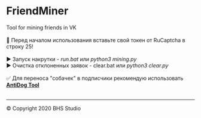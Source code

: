 # FriendMiner
Tool for mining friends in VK
<br><br>
🔴 Перед началом использования вставьте свой токен от RuCaptcha в строку 25!
<br><br>
▶ Запуск накрутки - _run.bat_ или _python3 mining.py_<br>
▶ Очистка отклоненных заявок - clear.bat или _python3 clear.py_
<br><br>
✅ Для переноса "собачек" в подписчики рекомендую использовать __<a href="https://github.com/aveBHS/FriendsTool#1-antidog-tool">AntiDog Tool</a>__
<br><br>
<hr>
&copy; Copyright 2020 BHS Studio
